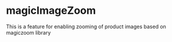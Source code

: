 # magicImageZoom
This is a feature for enabling zooming of product images based on magiczoom library
